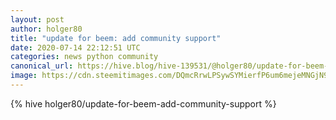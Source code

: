 ```yaml
---
layout: post
author: holger80
title: "update for beem: add community support"
date: 2020-07-14 22:12:51 UTC
categories: news python community
canonical_url: https://hive.blog/hive-139531/@holger80/update-for-beem-add-community-support
image: https://cdn.steemitimages.com/DQmcRrwLPSywSYMierfP6um6mejeMNGjN9Rxw7audJqTDgb/beem-logo
---
```

{% hive holger80/update-for-beem-add-community-support %}
